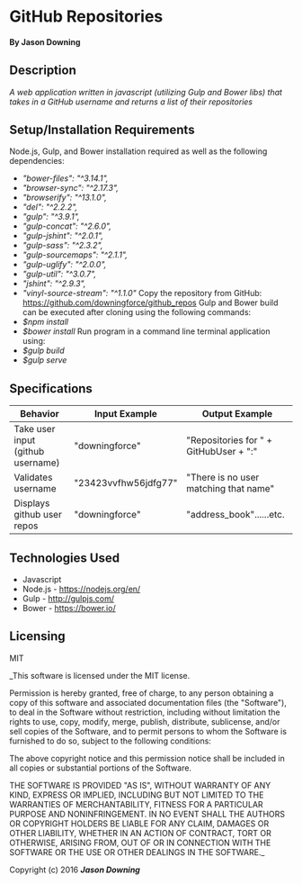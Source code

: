 # GitHub Repositories

#### By Jason Downing

## Description

_A web application written in javascript (utilizing Gulp and Bower libs) that takes in a GitHub username and returns a list of their repositories_

## Setup/Installation Requirements

Node.js, Gulp, and Bower installation required as well as the following dependencies:
* _"bower-files": "^3.14.1",_
* _"browser-sync": "^2.17.3",_
* _"browserify": "^13.1.0",_
* _"del": "^2.2.2",_
* _"gulp": "^3.9.1",_
* _"gulp-concat": "^2.6.0",_
* _"gulp-jshint": "^2.0.1",_
* _"gulp-sass": "^2.3.2",_
* _"gulp-sourcemaps": "^2.1.1",_
* _"gulp-uglify": "^2.0.0",_
* _"gulp-util": "^3.0.7",_
* _"jshint": "^2.9.3",_
* _"vinyl-source-stream": "^1.1.0"_
Copy the repository from GitHub: https://github.com/downingforce/github_repos
Gulp and Bower build can be executed after cloning using the following commands:
* _$npm install_
* _$bower install_
Run program in a command line terminal application using:
* _$gulp build_
* _$gulp serve_

## Specifications

| Behavior                              | Input Example               | Output Example                         |
| --------------------------------------| --------------------------- | -------------------------------------- |
| Take user input (github username)     | "downingforce"              | "Repositories for " + GitHubUser + ":" |
| Validates username                    | "23423vvfhw56jdfg77"        | "There is no user matching that name"  |
| Displays github user repos            | "downingforce"              | "address_book"......etc.               |


## Technologies Used

* Javascript
* Node.js - https://nodejs.org/en/
* Gulp - http://gulpjs.com/
* Bower - https://bower.io/

## Licensing

MIT

_This software is licensed under the MIT license.

Permission is hereby granted, free of charge, to any person obtaining a copy of this software and associated documentation files (the "Software"), to deal in the Software without restriction, including without limitation the rights to use, copy, modify, merge, publish, distribute, sublicense, and/or sell copies of the Software, and to permit persons to whom the Software is furnished to do so, subject to the following conditions:

The above copyright notice and this permission notice shall be included in all copies or substantial portions of the Software.

THE SOFTWARE IS PROVIDED "AS IS", WITHOUT WARRANTY OF ANY KIND, EXPRESS OR IMPLIED, INCLUDING BUT NOT LIMITED TO THE WARRANTIES OF MERCHANTABILITY, FITNESS FOR A PARTICULAR PURPOSE AND NONINFRINGEMENT. IN NO EVENT SHALL THE AUTHORS OR COPYRIGHT HOLDERS BE LIABLE FOR ANY CLAIM, DAMAGES OR OTHER LIABILITY, WHETHER IN AN ACTION OF CONTRACT, TORT OR OTHERWISE, ARISING FROM, OUT OF OR IN CONNECTION WITH THE SOFTWARE OR THE USE OR OTHER DEALINGS IN THE SOFTWARE._

Copyright (c) 2016 **_Jason Downing_**
